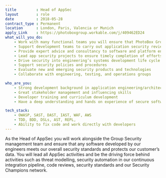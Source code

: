 ```yaml
---
title         : Head of AppSec
layout        : role
date          : 2018-05-28
contract_type : Permanent
location      : London, Paris, Valencia or Munich
apply_Link    : https://photoboxgroup.workable.com/j/409462ED24
what_will_you_do:
    - Work with many functional teams you will ensure that PhotoBox Group’s applications stay at the highest security level
    - Support development teams to carry out application security reviews
    - Provide expert advice and consultancy to software and platform engineering on risk assessment, threat modelling and fixing vulnerabilities
    - Lead app security projects to ensure timely completion of efforts
    - Drive security into engineering’s systems development life cycle to ensure that security is built in and considered
    - Support security policies and procedures
    - Evaluate new and emerging security products and technologies
    - Collaborate with engineering, testing, and operations groups

who_are_you:
    - Strong development background in application engineering/architecture
    - Great stakeholder management and influencing skills
    - Developer training and curriculum development
    - Have a deep understanding and hands on experience of secure software development practices including threat modelling, secure design principles, secure coding, code analysis, security testing and AppSec automation etc.

tech_stack:
    - OWASP, SAST, DAST, IAST, WAF, AWS
    - TDD, BDD, DSLs, AST, REPL,
    - Ability to fix code and work directly with developers
---
```

As the Head of AppSec you will work alongside the Group Security management team and ensure that any software developed by our engineers meets our overall security standards and protects our customer’s data. You will lead all AppSec activities and be the driving force behind activities such as threat modelling, security automation in our continuous integration pipeline, code reviews, security standards and our Security Champions network.
